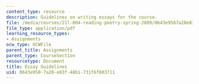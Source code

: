 ```yaml
---
content_type: resource
description: Guidelines on writing essays for the course.
file: /media/courses/21l-004-reading-poetry-spring-2009/0643e9587a28e83f48b1731f6f803711_MIT21l_004s09_assn05_essay.pdf
file_type: application/pdf
learning_resource_types:
- Assignments
ocw_type: OCWFile
parent_title: Assignments
parent_type: CourseSection
resourcetype: Document
title: Essay Guidelines
uid: 0643e958-7a28-e83f-48b1-731f6f803711
---
```

